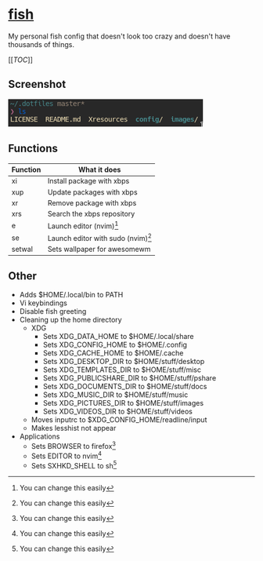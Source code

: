 # [fish](https://fishshell.com)
My personal fish config that doesn't look too crazy and doesn't have thousands of things.

[[_TOC_]]

## Screenshot
![fish shell](../../images/fish.png)

## Functions
|Function|What it does                      |
|--------|----------------------------------|
|xi      |Install package with xbps         |
|xup     |Update packages with xbps         |
|xr      |Remove package with xbps          |
|xrs     |Search the xbps repository        |
|e       |Launch editor (nvim)[^1]          |
|se      |Launch editor with sudo (nvim)[^1]|
|setwal  |Sets wallpaper for awesomewm      |

## Other
- Adds $HOME/.local/bin to PATH
- Vi keybindings
- Disable fish greeting
- Cleaning up the home directory
  - XDG
    - Sets XDG\_DATA\_HOME to $HOME/.local/share
    - Sets XDG\_CONFIG\_HOME to $HOME/.config
    - Sets XDG\_CACHE\_HOME to $HOME/.cache
    - Sets XDG\_DESKTOP\_DIR to $HOME/stuff/desktop
    - Sets XDG\_TEMPLATES\_DIR to $HOME/stuff/misc
    - Sets XDG\_PUBLICSHARE\_DIR to $HOME/stuff/pshare
    - Sets XDG\_DOCUMENTS\_DIR to $HOME/stuff/docs
    - Sets XDG\_MUSIC\_DIR to $HOME/stuff/music
    - Sets XDG\_PICTURES\_DIR to $HOME/stuff/images
    - Sets XDG\_VIDEOS\_DIR to $HOME/stuff/videos
  - Moves inputrc to $XDG\_CONFIG\_HOME/readline/input
  - Makes lesshist not appear
- Applications
  - Sets BROWSER to firefox[^1]
  - Sets EDITOR to nvim[^1]
  - Sets SXHKD\_SHELL to sh[^1]
[^1]: You can change this easily
